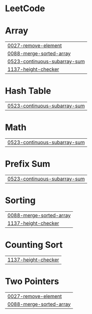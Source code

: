 # LeetCode


# Array
|  |
| ------- |
| [0027-remove-element](https://github.com/EN2U/LeetCode/tree/master/0027-remove-element) |
| [0088-merge-sorted-array](https://github.com/EN2U/LeetCode/tree/master/0088-merge-sorted-array) |
| [0523-continuous-subarray-sum](https://github.com/EN2U/LeetCode/tree/master/0523-continuous-subarray-sum) |
| [1137-height-checker](https://github.com/EN2U/LeetCode/tree/master/1137-height-checker) |
# Hash Table
|  |
| ------- |
| [0523-continuous-subarray-sum](https://github.com/EN2U/LeetCode/tree/master/0523-continuous-subarray-sum) |
# Math
|  |
| ------- |
| [0523-continuous-subarray-sum](https://github.com/EN2U/LeetCode/tree/master/0523-continuous-subarray-sum) |
# Prefix Sum
|  |
| ------- |
| [0523-continuous-subarray-sum](https://github.com/EN2U/LeetCode/tree/master/0523-continuous-subarray-sum) |
# Sorting
|  |
| ------- |
| [0088-merge-sorted-array](https://github.com/EN2U/LeetCode/tree/master/0088-merge-sorted-array) |
| [1137-height-checker](https://github.com/EN2U/LeetCode/tree/master/1137-height-checker) |
# Counting Sort
|  |
| ------- |
| [1137-height-checker](https://github.com/EN2U/LeetCode/tree/master/1137-height-checker) |
# Two Pointers
|  |
| ------- |
| [0027-remove-element](https://github.com/EN2U/LeetCode/tree/master/0027-remove-element) |
| [0088-merge-sorted-array](https://github.com/EN2U/LeetCode/tree/master/0088-merge-sorted-array) |